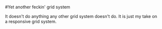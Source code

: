 #Yet another feckin' grid system

It doesn't do anything any other grid system doesn't do. It is just my take on a responsive grid system.

